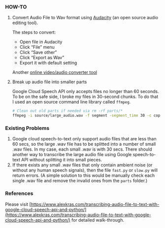 ### HOW-TO

1. Convert Audio File to Wav format using [Audacity](https://www.audacityteam.org/) (an open source audio editing tool). 

    The steps to convert:
    - Open file in Audacity
    - Click “File” menu
    - Click “Save other”
    - Click “Export as Wav”
    - Export it with default setting

    Another [online video/audio converter tool](https://www.media.io) 

2. Break up audio file into smaller parts

    Google Cloud Speech API only accepts files no longer than 60 seconds. To be on the safe side, I broke my files in 30-second chunks. To do that I used an open source command line library called `ffmpeg`.

    ```bash
    # Clean out old parts if needed via rm -rf parts/*
    ffmpeg -i source/large_audio.wav -f segment -segment_time 30 -c copy parts/out%09d.wav
    ```



### Existing Problems

1. Google cloud speech-to-text only support audio files that are less than 60 secs, so the large .wav file has to be splitted into a number of small .wav files.
In my case, each small .wav is with 30 secs. There should another way to transcribe the large audio file using Google speech-to-text API without splitting it into small pieces.
2. If there exists any small .wav files that only contain ambient noise (or without any human speech signals), then the file `fast.py` or `slow.py` will return errors. (A simple solution to this would be manually check each single .wav file and remove the invalid ones from the `parts` folder.)  

### References

Please visit [https://www.alexkras.com/transcribing-audio-file-to-text-with-google-cloud-speech-api-and-python/](https://www.alexkras.com/transcribing-audio-file-to-text-with-google-cloud-speech-api-and-python/) for detailed walk-through.
